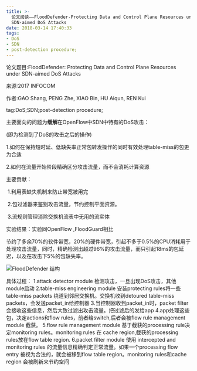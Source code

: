 ```yaml
---
title: >-
  论文阅读——FloodDefender-Protecting Data and Control Plane Resources under
  SDN-aimed DoS Attacks
date: 2018-03-14 17:40:33
tags:
- DoS
- SDN
- post-detection procedure;
---
```


论文题目:FloodDefender: Protecting Data and Control Plane Resources under SDN-aimed DoS Attacks 

来源:2017 INFOCOM

作者:GAO Shang, PENG Zhe, XIAO Bin, HU Aiqun, REN Kui

tag:DoS;SDN;post-detection procedure;

主要面向的问题为**缓解**在OpenFlow中SDN中特有的DoS攻击：

(即为检测到了DoS的攻击之后的操作)

1.如何在保持短时延、低缺失率正常包转发操作的同时有效处理table-miss的包更为合适

2.如何在流量开始阶段精确区分攻击流量，而不会消耗计算资源

<!-- more -->

主要贡献：

​		1.利用表缺失机制来防止带宽被用完

​		2.包过滤器来鉴别攻击流量，节约控制平面资源。

​		3.流规则管理消除交换机流表中无用的流实体


实验结果：实验同OpenFlow ,FloodGuard相比

节约了多余70%的软件带宽，20%的硬件带宽，引起不多于0.5%的CPU消耗用于处理攻击流量，同时，精确检测出超过96%的攻击流量，而只引起18ms的包延迟，以及在攻击下5%的包缺失率。

![FloodDefender 结构](https://note.youdao.com/yws/api/personal/file/WEBf70befcc5604bf63780176e26a66625c?method=download&shareKey=5284f89978a15d57f170840e231e5366)

具体过程：
1.attack detector module 检测攻击，一旦出现DoS攻击，其他module启动
2.table-miss engineering module 安装protecting rules将一些table-miss packets 绕道到邻居交换机。交换机收到detoured table-miss packets，会发送packet_in给控制器
3.当控制器收到packet_in时，packet filter 会接收这些信息，然后大致过滤出攻击流量。把过滤后的发给app
4.app处理这些包，决定actions和flow rules，前者给switch,后者会被flow rule management module 截获。
5.flow rule management module 基于截获的processing rule决定monitoring rules。monitoring rules 在 cache region,截获的processing rules放在flow table region. 
6.packet filter module 使用 intercepted and monitoring rules 的流量信息精确判定正常流量。如果一个processing flow entry 被视为合法的，就会被移到flow table region。monitoring rules和cache region 会被刷新来节约空间


